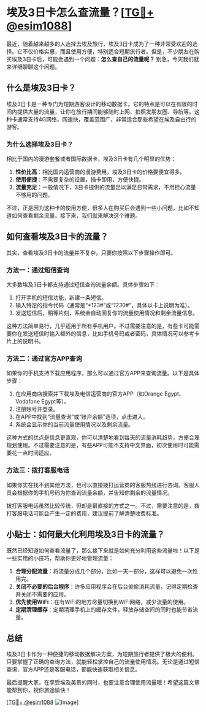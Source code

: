 # 埃及3日卡怎么查流量？[[TG💪+ @esim1088](https://t.me/s/esim1088)]

最近，随着越来越多的人选择去埃及旅行，埃及3日卡成为了一种非常受欢迎的选择。它不仅价格实惠，而且使用方便，特别适合短期旅行者。但是，不少朋友在购买埃及3日卡后，可能会遇到一个问题：**怎么查自己的流量呢？** 别急，今天我们就来详细聊聊这个问题。

## 什么是埃及3日卡？

埃及3日卡是一种专门为短期游客设计的移动数据卡。它的特点是可以在有限的时间内提供大量的流量，让你在旅行期间能够随时上网、拍照发朋友圈、导航等。这种卡通常支持4G网络，网速快，覆盖范围广，非常适合那些希望在埃及自由行的游客。

### 为什么选择埃及3日卡？

相比于国内的漫游套餐或者国际数据卡，埃及3日卡有几个明显的优势：

1. **性价比高**：相比国内运营商的漫游费用，埃及3日卡的价格要便宜得多。
2. **使用便捷**：不需要复杂的设置，插卡即用，方便快捷。
3. **流量充足**：一般情况下，3日卡提供的流量足以满足日常需求，不用担心流量不够用的问题。

不过，正是因为这种卡的使用方便，很多人在购买后会遇到一些小问题，比如不知道如何查看剩余流量。接下来，我们就来解决这个难题。

## 如何查看埃及3日卡的流量？

其实，查看埃及3日卡的流量并不复杂，只要你按照以下步骤操作即可。

### 方法一：通过短信查询

大多数埃及3日卡都支持通过短信查询流量余额。具体步骤如下：

1. 打开手机的短信功能，新建一条短信。
2. 输入特定的指令代码（通常是“*123#”或“*123*0#”，具体以卡上说明为准）。
3. 发送短信后，稍等片刻，系统会自动回复你的流量使用情况和剩余流量信息。

这种方法简单易行，几乎适用于所有手机用户。不过需要注意的是，有些卡可能需要你在发送短信时输入额外的信息，比如手机号码或者密码，具体情况可以参考卡片上的说明书。

### 方法二：通过官方APP查询

如果你的手机支持下载应用程序，那么可以通过官方APP来查询流量。以下是具体步骤：

1. 在应用商店搜索并下载埃及电信运营商的官方APP（如Orange Egypt、Vodafone Egypt等）。
2. 注册账号并登录。
3. 在APP中找到“流量查询”或“账户余额”选项，点击进入。
4. 系统会显示你的当前流量使用情况以及剩余流量。

这种方式的优点是信息更直观，你可以清楚地看到每天的流量消耗趋势，方便合理规划使用。不过需要注意的是，有些APP可能不支持中文界面，初次使用时可能需要花一点时间适应。

### 方法三：拨打客服电话

如果你实在找不到其他方法，也可以直接拨打运营商的客服热线进行咨询。客服人员会根据你的手机号码为你查询流量余额，并告知你剩余的流量情况。

拨打客服电话虽然比较传统，但却是最直接的方式之一。不过，需要注意的是，拨打客服电话可能会产生一定的费用，建议提前了解清楚收费标准。

## 小贴士：如何最大化利用埃及3日卡的流量？

既然已经知道如何查看流量了，那么接下来就是如何充分利用这些流量啦！以下是一些实用的小技巧，帮助你更好地管理流量：

1. **合理分配流量**：将流量分成几个部分，比如一天一部分，这样可以避免一次性用完。
2. **关闭不必要的后台程序**：许多应用程序会在后台偷偷消耗流量，记得定期检查并关闭不需要的应用。
3. **优先使用WiFi**：在有WiFi的地方尽量切换到WiFi网络，减少流量的使用。
4. **定期清理缓存**：定期清理手机上的缓存文件，释放存储空间的同时也能节省流量。

## 总结

埃及3日卡作为一种便捷的移动数据解决方案，为短期旅行者提供了极大的便利。只要掌握了正确的查询方法，就能轻松掌控自己的流量使用情况。无论是通过短信查询、官方APP还是客服电话，都能快速获取相关信息。

最后提醒大家，在享受埃及美景的同时，也要注意合理使用流量哦！希望这篇文章能帮到你，祝你旅途愉快！

[[TG💪+ @esim1088](https://t.me/s/esim1088) ![Image](https://i.postimg.cc/4NQfJmqS/Snipaste-2025-05-13-00-14-12.png)]